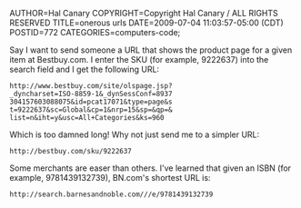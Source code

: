 AUTHOR=Hal Canary
COPYRIGHT=Copyright Hal Canary / ALL RIGHTS RESERVED
TITLE=onerous urls
DATE=2009-07-04 11:03:57-05:00 (CDT)
POSTID=772
CATEGORIES=computers-code;

Say I want to send someone a URL that shows the product page for a given item at Bestbuy.com. I enter the SKU (for example, 9222637) into the search field and I get the following URL:

    http://www.bestbuy.com/site/olspage.jsp?
    _dyncharset=ISO-8859-1&_dynSessConf=8937
    304157603088075&id=pcat17071&type=page&s
    t=9222637&sc=Global&cp=1&nrp=15&sp=&qp=&
    list=n&iht=y&usc=All+Categories&ks=960

Which is too damned long! Why not just send me to a simpler URL:

    http://bestbuy.com/sku/9222637

Some merchants are easer than others. I've learned that given an ISBN (for example, 9781439132739), BN.com's shortest URL is:

    http://search.barnesandnoble.com///e/9781439132739
